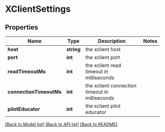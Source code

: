 # XClientSettings

## Properties
Name | Type | Description | Notes
------------ | ------------- | ------------- | -------------
**host** | **string** | the xclient host | 
**port** | **int** | the xclient port | 
**readTimeoutMs** | **int** | the xclient read timeout in milliseconds | 
**connectionTimeoutMs** | **int** | the xclient connection timeout in milliseconds | 
**pilotEducator** | **int** | the xclient pilot educator | 

[[Back to Model list]](../README.md#documentation-for-models) [[Back to API list]](../README.md#documentation-for-api-endpoints) [[Back to README]](../README.md)


